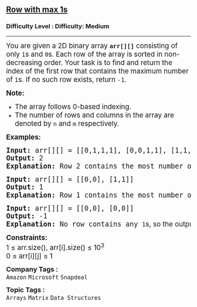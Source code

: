 <h2><a href="https://www.geeksforgeeks.org/problems/row-with-max-1s0023/1?page=1&category=Matrix&status=unsolved&sortBy=submissions">Row with max 1s</a></h2><h3>Difficulty Level : Difficulty: Medium</h3><hr><div class="problems_problem_content__Xm_eO"><p><span style="font-size: 14pt;">You are given a 2D binary array <code><strong>arr[][]</strong></code> consisting of only <code>1</code>s and <code>0</code>s. Each row of the array is sorted in non-decreasing order. Your task is to find and return the index of the first row that contains the maximum number of <code>1</code>s. If no such row exists, return <code>-1</code>.</span></p>
<p><span style="font-size: 14pt;"><strong>Note:</strong></span></p>
<ul>
<li><span style="font-size: 14pt;">The array follows 0-based indexing.</span></li>
<li><span style="font-size: 14pt;">The number of rows and columns in the array are denoted by <code>n</code> and <code>m</code> respectively.</span></li>
</ul>
<p><span style="font-size: 14pt;"><strong>Examples:</strong></span></p>
<pre><span style="font-size: 14pt;"><strong>Input: </strong>arr[][] = [[0,1,1,1], [0,0,1,1], [1,1,1,1], [0,0,0,0]]
<strong>Output:</strong> 2
<strong>Explanation:</strong> Row 2 contains the most number of <code>1</code><span style="font-family: -apple-system, BlinkMacSystemFont, 'Segoe UI', Roboto, Oxygen, Ubuntu, Cantarell, 'Open Sans', 'Helvetica Neue', sans-serif;">s (4 </span><code>1</code><span style="font-family: -apple-system, BlinkMacSystemFont, 'Segoe UI', Roboto, Oxygen, Ubuntu, Cantarell, 'Open Sans', 'Helvetica Neue', sans-serif;">s). Hence, the output is </span><code>2</code><span style="font-family: -apple-system, BlinkMacSystemFont, 'Segoe UI', Roboto, Oxygen, Ubuntu, Cantarell, 'Open Sans', 'Helvetica Neue', sans-serif;">.</span></span></pre>
<pre><span style="font-size: 14pt;"><strong>Input: </strong>arr[][] = [[0,0], [1,1]]
<strong>Output:</strong> 1
<strong>Explanation:</strong> Row 1 contains the most number of <code>1</code><span style="font-family: -apple-system, BlinkMacSystemFont, 'Segoe UI', Roboto, Oxygen, Ubuntu, Cantarell, 'Open Sans', 'Helvetica Neue', sans-serif;">s (2 </span><code>1</code><span style="font-family: -apple-system, BlinkMacSystemFont, 'Segoe UI', Roboto, Oxygen, Ubuntu, Cantarell, 'Open Sans', 'Helvetica Neue', sans-serif;">s). Hence, the output is </span><code>1</code><span style="font-family: -apple-system, BlinkMacSystemFont, 'Segoe UI', Roboto, Oxygen, Ubuntu, Cantarell, 'Open Sans', 'Helvetica Neue', sans-serif;">.</span></span></pre>
<pre><span style="font-size: 14pt;"><strong>Input: </strong>arr[][] = [[0,0], [0,0]]
<strong>Output:</strong> -1
<strong>Explanation:</strong> No row contains any <code>1</code><span style="font-family: -apple-system, BlinkMacSystemFont, 'Segoe UI', Roboto, Oxygen, Ubuntu, Cantarell, 'Open Sans', 'Helvetica Neue', sans-serif;">s, so the output is </span><code>-1</code><span style="font-family: -apple-system, BlinkMacSystemFont, 'Segoe UI', Roboto, Oxygen, Ubuntu, Cantarell, 'Open Sans', 'Helvetica Neue', sans-serif;">.</span></span></pre>
<p><span style="font-size: 14pt;"><strong>Constraints:</strong><br>1 ≤ arr.size(), arr[i].size()&nbsp;≤ 10<sup>3<br></sup>0 ≤ arr[i][j] ≤ 1&nbsp;</span></p></div><p><span style=font-size:18px><strong>Company Tags : </strong><br><code>Amazon</code>&nbsp;<code>Microsoft</code>&nbsp;<code>Snapdeal</code>&nbsp;<br><p><span style=font-size:18px><strong>Topic Tags : </strong><br><code>Arrays</code>&nbsp;<code>Matrix</code>&nbsp;<code>Data Structures</code>&nbsp;